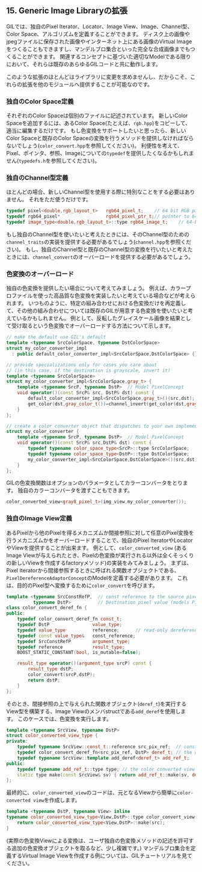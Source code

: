 <!-- Copyright 2014 Hiroaki Nishihara

     Distributed under the Boost Software License, Version 1.0.
     (See accompanying file LICENSE_1_0.txt or copy at
     http://www.boost.org/LICENSE_1_0.txt)
-->

<!-- Copyright 2008 Lubomir Bourdev and Hailin Jin

     Distributed under the Boost Software License, Version 1.0.
     (See accompanying file LICENSE_1_0.txt or copy at
     http://www.boost.org/LICENSE_1_0.txt)
-->

<!--
    Copyright 2005-2007 Adobe Systems Incorporated
    Distributed under the MIT License (see accompanying file LICENSE_1_0_0.txt
    or a copy at http://stlab.adobe.com/licenses.html)

    Some files are held under additional license.
    Please see "http://stlab.adobe.com/licenses.html" for more information.
-->

## 15. Generic Image Libraryの拡張

GILでは、独自のPixel Iterator、Locator、Image View、Image、Channel型、Color Space、アルゴリズムを定義することができます。
ディスク上の画像やjpegファイルに保存された画像やインターネット上にある画像のVirtual Imageをつくることもできますし、マンデルブロ集合といった完全な合成画像までもつくることができます。
関連するコンセプトに基づいた適切なModelである限りにおいて、それらは既存のあらゆるGILコードと共に動作します。

このような拡張のほとんどはライブラリに変更を求めませんし、だからこそ、これらの拡張を他のモジュールへ提供することが可能なのです。

### 独自のColor Space定義
それぞれのColor Spaceは個別のファイルに記述されています。
新しいColor Spaceを追加するには、あるColor Space(たとえば、`rgb.hpp`)をコピーして、適当に編集するだけです。
もし色変換をサポートしたいと思ったら、新しいColor Spaceと既存のColor Spaceの変換を行うメソッドを提供しなければならないでしょう(`color_convert.hpp`を参照してください)。
利便性を考えて、Pixel、ポインタ、参照、Imageについての`typedef`を提供したくなるかもしれません(`typedefs.h`を参照してください)。

### 独自のChannel型定義
ほとんどの場合、新しいChannel型を使用する際に特別なことをする必要はありません。
それをただ使うだけです。

```cpp
typedef pixel<double,rgb_layout_t>   rgb64_pixel_t;    // 64 bit RGB pixel
typedef rgb64_pixel*                 rgb64_pixel_ptr_t;// pointer to 64-bit interleaved data
typedef image_type<double,rgb_layout_t>::type rgb64_image_t;    // 64-bit interleaved image
```

もし独自のChannel型を使いたいと考えたときには、そのChannel型のための`channel_traits`の実装を提供する必要があるでしょう(`channel.hpp`を参照ください)。
もし、独自のChannel型と既存のChannel型の変換を行いたいと考えたときには、`channel_convert`のオーバーロードを提供する必要があるでしょう。

### 色変換のオーバーロード

独自の色変換を提供したい場合について考えてみましょう。
例えば、カラープロファイルを使った高品質な色変換を実装したいと考えている場合などが考えられます。
いつものように、特定の組み合わせにおける色変換だけを再定義して、その他の組み合わせについては既存のGILが用意する色変換を使いたいと考えているかもしれません。
例として、反転したグレイスケール画像を結果として受け取るという色変換でオーバーロードする方法について示します。

```cpp
// make the default use GIL's default
template <typename SrcColorSpace, typename DstColorSpace>
struct my_color_converter_impl
  : public default_color_converter_impl<SrcColorSpace,DstColorSpace> {};

// provide specializations only for cases you care about
// (in this case, if the destination is grayscale, invert it)
template <typename SrcColorSpace>
struct my_color_converter_impl<SrcColorSpace,gray_t> {
    template <typename SrcP, typename DstP>  // Model PixelConcept
    void operator()(const SrcP& src, DstP& dst) const {
        default_color_converter_impl<SrcColorSpace,gray_t>()(src,dst);
        get_color(dst,gray_color_t())=channel_invert(get_color(dst,gray_color_t()));
    }
};

// create a color converter object that dispatches to your own implementation
struct my_color_converter {
    template <typename SrcP, typename DstP>  // Model PixelConcept
    void operator()(const SrcP& src,DstP& dst) const {
        typedef typename color_space_type<SrcP>::type SrcColorSpace;
        typedef typename color_space_type<DstP>::type DstColorSpace;
        my_color_converter_impl<SrcColorSpace,DstColorSpace>()(src,dst);
    }
};
```

GILの色変換関数はオプションのパラメータとしてカラーコンバータをとります。
独自のカラーコンバータを渡すこともできます。

```cpp
color_converted_view<gray8_pixel_t>(img_view,my_color_converter());
```

### 独自のImage View定義
あるPixelから他のPixelを得るメカニズムか間接参照に対して任意のPixel変換を行うメカニズムかをオーバーロードすることで、独自のPixel IteratorやLocatorやViewを提供することが出来ます。
例として、`color_converted_view` (あるImage Viewが与えられたとき、Pixelの色変換が実行される以外は全くそっくりの新しいViewを作成するfactoryメソッド)の実装をみてみましょう。
まずは、Pixel Iteratorから間接参照するときに呼ばれる関数オブジェクトである、`PixelDereferenceAdaptorConcept`のModelを定義する必要があります。
これは、目的のPixel型へ変換するために`color_convert`を呼びます。

```cpp
template <typename SrcConstRefP,  // const reference to the source pixel
          typename DstP>          // Destination pixel value (models PixelValueConcept)
class color_convert_deref_fn {
public:
    typedef color_convert_deref_fn const_t;
    typedef DstP                value_type;
    typedef value_type          reference;      // read-only dereferencing
    typedef const value_type&   const_reference;
    typedef SrcConstRefP        argument_type;
    typedef reference           result_type;
    BOOST_STATIC_CONSTANT(bool, is_mutable=false);

    result_type operator()(argument_type srcP) const {
        result_type dstP;
        color_convert(srcP,dstP);
        return dstP;
    }
};
```

そのとき、間接参照の上で与えられた関数オブジェクト(`deref_t`)を実行するView型を構築する、Image Viewのメンバstructである`add_deref`を使用します。
このケースでは、色変換を実行します。

```cpp
template <typename SrcView, typename DstP>
struct color_converted_view_type {
private:
    typedef typename SrcView::const_t::reference src_pix_ref;  // const reference to pixel in SrcView
    typedef color_convert_deref_fn<src_pix_ref, DstP> deref_t; // the dereference adaptor that performs color conversion
    typedef typename SrcView::template add_deref<deref_t> add_ref_t;
public:
    typedef typename add_ref_t::type type; // the color converted view type
    static type make(const SrcView& sv) { return add_ref_t::make(sv, deref_t()); }
};
```

最終的に、`color_converted_view`のコードは、元となるViewから簡単に`color-converted view`を作成します。

```cpp
template <typename DstP, typename View> inline
typename color_converted_view_type<View,DstP>::type color_convert_view(const View& src) {
    return color_converted_view_type<View,DstP>::make(src);
}
```

(実際の色変換Viewによる変換は、ユーザ独自の色変換メソッドの記述を許可する追加の色変換オブジェクトを取るなど、少し複雑です。)
マンデルブロ集合を定義するVirtual Image Viewを作成する例については、GILチュートリアルを見てください。
